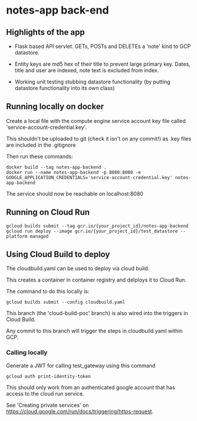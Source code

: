 # notes-app back-end

## Highlights of the app
* Flask based API servlet. GETs, POSTs and DELETEs a 'note' kind to GCP datastore.

* Entity keys are md5 hex of their title to prevent large primary key. Dates, title and user are indexed, note text is excluded from index.

* Working unit testing stubbing datastore functionality (by putting datastore functionality into its own class)


## Running locally on docker
Create a local file with the compute engine service account key file called 'service-account-credential.key'.
 
This shouldn't be uploaded to git (check it isn't on any commit!) as .key files are included in the .gitignore

Then run these commands:

```
docker build --tag notes-app-backend .
docker run --name notes-app-backend -p 8080:8080 -e GOOGLE_APPLICATION_CREDENTIALS='service-account-credential.key' notes-app-backend
```

The service should now be reachable on localhost:8080

## Running on Cloud Run

```
gcloud builds submit --tag gcr.io/{your_project_id}/notes-app-backend
gcloud run deploy --image gcr.io/{your_project_id}/test_datastore --platform managed
```
## Using Cloud Build to deploy
The cloudbuild.yaml can be used to deploy via cloud build. 

This creates a container in container registry and delploys it to Cloud Run.

The command to do this locally is:

```
gcloud builds submit --config cloudbuild.yaml
```

This branch (the 'cloud-build-poc' branch) is also wired into the triggers in Cloud Build.

Any commit to this branch will trigger the steps in cloudbuild.yaml within GCP.

### Calling locally
Generate a JWT for calling test_gateway using this command
```
gcloud auth print-identity-token
```
This should only work from an authenticated google account that has access to the cloud run service.

See 'Creating private services' on https://cloud.google.com/run/docs/triggering/https-request.

